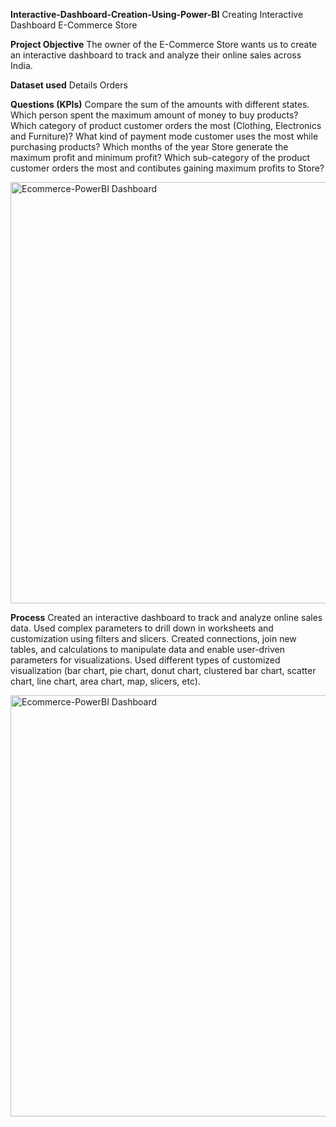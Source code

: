 **Interactive-Dashboard-Creation-Using-Power-BI**
Creating Interactive Dashboard  E-Commerce Store

**Project Objective**
The owner of the E-Commerce Store wants us to create an interactive dashboard to track and analyze their online sales across India.

**Dataset used**
Details
Orders

**Questions (KPIs)**
Compare the sum of the amounts with different states.
Which person spent the maximum amount of money to buy products?
Which category of product customer orders the most (Clothing, Electronics and Furniture)?
What kind of payment mode customer uses the most while purchasing products?
Which months of the year Store generate the maximum profit and minimum profit?
Which sub-category of the product customer orders the most and contibutes gaining maximum profits to Store?

<img width="1203" height="674" alt="Ecommerce-PowerBI Dashboard" src="https://github.com/user-attachments/assets/7452e6a4-83d7-4d2e-84ca-dcfe939a0a33" />

**Process**
Created an interactive dashboard to track and analyze online sales data.
Used complex parameters to drill down in worksheets and customization using filters and slicers.
Created connections, join new tables, and calculations to manipulate data and enable user-driven parameters for visualizations.
Used different types of customized visualization (bar chart, pie chart, donut chart, clustered bar chart, scatter chart, line chart, area chart, map, slicers, etc).

<img width="1203" height="674" alt="Ecommerce-PowerBI Dashboard" src="https://github.com/user-attachments/assets/7452e6a4-83d7-4d2e-84ca-dcfe939a0a33" />
